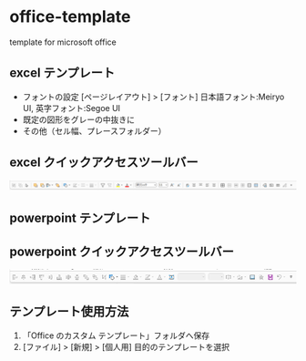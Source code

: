 # office-template
template for microsoft office

## excel テンプレート
* フォントの設定
 [ページレイアウト] > [フォント]
 日本語フォント:Meiryo UI, 英字フォント:Segoe UI
* 既定の図形をグレーの中抜きに
* その他（セル幅、プレースフォルダー）

## excel クイックアクセスツールバー
![alt text](image.png)

## powerpoint テンプレート

## powerpoint クイックアクセスツールバー
![alt text](image-1.png)

## テンプレート使用方法
1. 「Office のカスタム テンプレート」フォルダへ保存
2. [ファイル] > [新規] > [個人用] 目的のテンプレートを選択